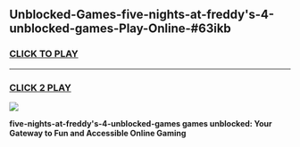 
## Unblocked-Games-five-nights-at-freddy's-4-unblocked-games-Play-Online-#63ikb
<h3>
<a href="https://premium.freeplayer.one?title=five-nights-at-freddy's-4-unblocked-games&ref=27F">CLICK TO PLAY</a></h3>
<hr>

<h3>
<a href="https://premium.freeplayer.one?title=five-nights-at-freddy's-4-unblocked-games&ref=27F">CLICK 2 PLAY</a>
  
</h3>

<a href="https://premium.freeplayer.one?title=five-nights-at-freddy's-4-unblocked-games&ref=27F"><img src="https://clearcache.store/games.png"></a>


**five-nights-at-freddy's-4-unblocked-games games unblocked: Your Gateway to Fun and Accessible Online Gaming**
